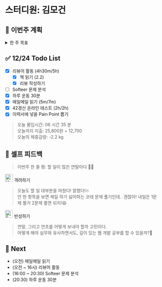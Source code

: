 # 스터디원: 김모건

## 🚀 이번주 계획

<details>
  <summary>한 주 목표</summary>

      - (0/1) 캐치테이블 지원
      - (1/6) Softeer 문제 분석
      - (0/6) 이력서에 넣을 Pain Point 뽑기
      - (1/6) 리뷰어 활동하기
      - (1/6) 하루 운동 30분
      - 이번 주 총 지출: 0 원

> 평균 달성률 00 %

</details>

## ✅ 12/24 Todo List

- [x] 리뷰어 활동 (4h30m/5h)
  - [x] 책 읽기 (2.2)
  - [x] 리뷰 작성하기
- [ ] Softeer 문제 분석
- [x] 하루 운동 30분
- [x] 매일메일 읽기 (5m/7m)
- [x] 42경산 온라인 테스트 (2h/2h)
- [x] 이력서에 넣을 Pain Point 뽑기

> 오늘 몰입시간: 06 시간 35 분<br>
> 오늘까지 지출: 25,800원 + 12,700 <br>
> 오늘의 체중감량: -2.2 kg

## 🎉 셀프 피드백

> 이번주 한 줄 평: 할 일이 많은 연말이다 🎄🎅

<img src="https://raw.githubusercontent.com/Tarikul-Islam-Anik/Animated-Fluent-Emojis/master/Emojis/Smilies/Hugging%20Face.png" alt="Hugging Face" width="25" height="25"> 격려하기</img>

> 오늘도 할 일 대부분을 마쳤다! 잘했다!🔥<br>
> 안 한 항목을 보면 제일 하기 싫어하는 코테 문제 풀기인데.. 괜찮아! 내일은 1문제 풀거 2문제 풀면 되지!😆<br>

<img src="https://raw.githubusercontent.com/Tarikul-Islam-Anik/Animated-Fluent-Emojis/master/Emojis/Smilies/Face%20with%20Monocle.png" alt="Face with Monocle" width="25" height="25"> 반성하기</img>

> 연말, 그리고 연초를 어떻게 보내야 할까 고민이다.<br>
> 어떻게 해야 실무와 유사하면서도, 깊이 있는 웹 개발 공부를 할 수 있을까?🤔<br>

## 🌱 Next

- (오전) 매일메일 읽기
- (오전 ~ 16시) 리뷰어 활동
- (16:00 ~ 20:30) Softeer 문제 분석
- (20:30) 하루 운동 30분
